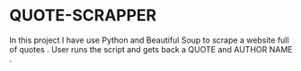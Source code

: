 # QUOTE-SCRAPPER
In this project I have use Python and Beautiful Soup to scrape a website full of quotes . User runs the script and gets back a QUOTE and AUTHOR NAME .
